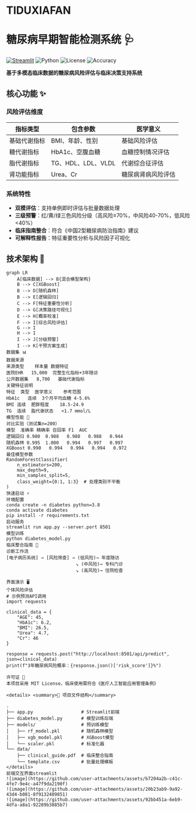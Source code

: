 # TIDUXIAFAN
# 糖尿病早期智能检测系统 🩺

[![Streamlit](https://static.streamlit.io/badges/streamlit_badge_black_white.svg)](https://your-app-url.herokuapp.com)
![Python](https://img.shields.io/badge/Python-3.8%2B-blue)
![License](https://img.shields.io/badge/License-MIT-green)
![Accuracy](https://img.shields.io/badge/Accuracy-99.5%25-brightgreen)

**基于多模态临床数据的糖尿病风险评估与临床决策支持系统**

## 核心功能 ✨

### 风险评估维度
| 指标类型       | 包含参数                     | 医学意义                  |
|----------------|----------------------------|-------------------------|
| 基础代谢指标   | BMI、年龄、性别              | 基础风险评估              |
| 糖代谢指标     | HbA1c、空腹血糖             | 血糖控制情况评估          |
| 脂代谢指标     | TG、HDL、LDL、VLDL          | 代谢综合征评估            |
| 肾功能指标     | Urea、Cr                   | 糖尿病肾病风险评估        |

### 系统特性
- **双模评估**：支持单例即时评估与批量数据处理
- **三级预警**：红/黄/绿三色风险分级（高风险≥70%，中风险40-70%，低风险<40%）
- **临床指南整合**：符合《中国2型糖尿病防治指南》建议
- **可解释性报告**：特征重要性分析与风险因子可视化

## 技术架构 🧩

```mermaid
graph LR
    A[临床数据] --> B{混合模型架构}
    B --> C[XGBoost]
    B --> D[随机森林]
    B --> E[逻辑回归]
    C --> F[特征重要性分析]
    D --> G[决策路径可视化]
    E --> H[概率校准]
    F --> I[综合风险评估]
    G --> I
    H --> I
    I --> J[分级预警]
    I --> K[干预方案生成]
数据集 📊
数据来源
来源类型	样本量	数据特征
医院EHR	15,000	完整生化指标+3年随访
公开数据集	8,700	基础代谢指标
关键特征说明
特征	类型	医学意义	参考范围
HbA1c	连续	3个月平均血糖	4-5.6%
BMI	连续	肥胖程度	18.5-24.9
TG	连续	脂代谢状态	<1.7 mmol/L
模型性能 🚀
对比实验（测试集n=200）
模型	准确率	精确率	召回率	F1	AUC
逻辑回归 0.980	0.988	0.988	0.988	0.944
随机森林 0.995	1.000	0.994	0.997	0.997
XGBoost	0.990	0.994	0.994	0.994	0.972
最佳模型参数
RandomForestClassifier(
    n_estimators=200,
    max_depth=9,
    min_samples_split=5,
    class_weight={0:1, 1:3}  # 处理类别不平衡
)
快速启动 ⚡
环境配置
conda create -n diabetes python=3.8
conda activate diabetes
pip install -r requirements.txt
启动服务
streamlit run app.py --server.port 8501
模型训练
python diabetes_model.py
临床整合指南 🏥
诊断工作流
[电子病历系统] → [风险筛查] → (低风险)→ 年度随访
                          ↘ (中风险)→ 专科门诊
                          ↘ (高风险)→ 住院检查

界面演示 🖥️
个体风险评估
# 示例预测API调用
import requests

clinical_data = {
    "AGE": 45,
    "HbA1c": 6.2,
    "BMI": 26.5,
    "Urea": 4.7,
    "Cr": 46
}

response = requests.post("http://localhost:8501/api/predict", json=clinical_data)
print(f"3年糖尿病风险概率：{response.json()['risk_score']}%")

许可证 📄
本项目采用 MIT License，临床使用需符合《医疗人工智能应用管理条例》

<details> <summary>📁 项目文件结构</summary>

.
├── app.py                  # Streamlit前端
├── diabetes_model.py       # 模型训练后端
├── models/                 # 预训练模型
│   ├── rf_model.pkl        # 随机森林模型
│   ├── xgb_model.pkl       # XGBoost模型
│   └── scaler.pkl          # 标准化器
└── data/
    ├── clinical_guide.pdf  # 临床整合指南
    └── template.csv        # 批量处理模板
</details>
前端交互界面streamlit
![image](https://github.com/user-attachments/assets/b7204a2b-c41c-4fe7-9e4c-a47f9da2190f)
![image](https://github.com/user-attachments/assets/20b23ab9-9a92-43d4-b081-8f9132489851)
![image](https://github.com/user-attachments/assets/92bb451a-6eb9-4dfa-a8a1-92289b3885b7)

